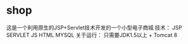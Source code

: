 # shop
这是一个利用原生的JSP+Servlet技术开发的一个小型电子商城
技术：
   JSP   SERVLET  JS HTML  MYSQL 
 关于运行：
    只需要JDK1.5以上 + Tomcat 8 


